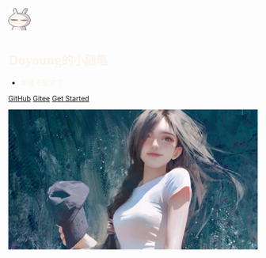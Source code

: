 <img src="static/avat.png" width="45" height="45">

# <span style="font-family: cursive; color: #fbf4ed">Doyoung<small>的小随笔</small></span>

- <span style="font-family: cursive; color: #fbf4ed">年轻 干就完了</span>

[GitHub](https://github.com/DoYoungDo)
[Gitee](https://gitee.com/DoyoungDo)
[Get Started](/README)

![](static/bg.webp)